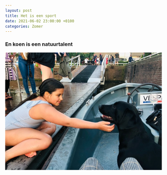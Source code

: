 ```yaml
---
layout: post
title: Het is een sport
date: 2021-06-02 23:00:00 +0100
categories: Zomer
---
```


### En koen is een natuurtalent

![koen_versierder](../assets/koen_versierder.jpg)